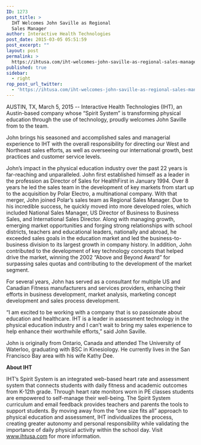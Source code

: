 ```yaml
---
ID: 1273
post_title: >
  IHT Welcomes John Saville as Regional
  Sales Manager
author: Interactive Health Technologies
post_date: 2015-03-05 05:51:59
post_excerpt: ""
layout: post
permalink: >
  https://ihtusa.com/iht-welcomes-john-saville-as-regional-sales-manager/
published: true
sidebar:
  - right
rop_post_url_twitter:
  - 'https://ihtusa.com/iht-welcomes-john-saville-as-regional-sales-manager/?utm_source=ReviveOldPost&utm_medium=social&utm_campaign=ReviveOldPost'
---
```

AUSTIN, TX, March 5, 2015 -- Interactive Health Technologies (IHT), an Austin-based company whose “Spirit System” is transforming physical education through the use of technology, proudly welcomes John Saville from to the team.

John brings his seasoned and accomplished sales and managerial experience to IHT with the overall responsibility for directing our West and Northeast sales efforts, as well as overseeing our international growth, best practices and customer service levels.

<!--more-->

John’s impact in the physical education industry over the past 22 years is far-reaching and unparalleled. John first established himself as a leader in the profession as Director of Sales for HealthFirst in January 1994. Over 8 years he led the sales team in the development of key markets from start up to the acquisition by Polar Electro, a multinational company. With that merger, John joined Polar’s sales team as Regional Sales Manager. Due to his incredible success, he quickly moved into more developed roles, which included National Sales Manager, US Director of Business to Business Sales, and International Sales Director. Along with managing growth, emerging market opportunities and forging strong relationships with school districts, teachers and educational leaders, nationally and abroad, he exceeded sales goals in the education market and led the business-to-business division to its largest growth in company history. In addition, John contributed to the development of key technology concepts that helped drive the market, winning the 2002 “Above and Beyond Award” for surpassing sales quotas and contributing to the development of the market segment.

For several years, John has served as a consultant for multiple US and Canadian Fitness manufacturers and services providers, enhancing their efforts in business development, market analysis, marketing concept development and sales process development.

“I am excited to be working with a company that is so passionate about education and healthcare. IHT is a leader in assessment technology in the physical education industry and I can’t wait to bring my sales experience to help enhance their worthwhile efforts,” said John Saville.

John is originally from Ontario, Canada and attended The University of Waterloo, graduating with BSC in Kinesiology. He currently lives in the San Francisco Bay area with his wife Kathy Dee.

<strong>About IHT</strong>

IHT’s Spirit System is an integrated web-based heart rate and assessment system that connects students with daily fitness and academic outcomes from K-12th grade. Through heart rate monitors worn in PE classes students are empowered to self-manage their well-being. The Spirit System curriculum and email feedback provides teachers and parents the tools to support students. By moving away from the “one size fits all” approach to physical education and assessment, IHT individualizes the process, creating greater autonomy and personal responsibility while validating the importance of daily physical activity within the school day. Visit www.ihtusa.com for more information.